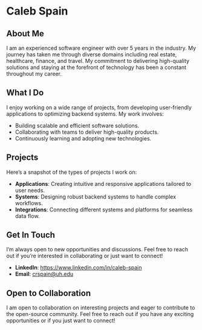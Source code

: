 # Caleb Spain

## About Me
I am an experienced software engineer with over 5 years in the industry. My journey has taken me through diverse domains including real estate, healthcare, finance, and travel. My commitment to delivering high-quality solutions and staying at the forefront of technology has been a constant throughout my career.

## What I Do
I enjoy working on a wide range of projects, from developing user-friendly applications to optimizing backend systems. My work involves:
- Building scalable and efficient software solutions.
- Collaborating with teams to deliver high-quality products.
- Continuously learning and adopting new technologies.

## Projects
Here’s a snapshot of the types of projects I work on:
- **Applications**: Creating intuitive and responsive applications tailored to user needs.
- **Systems**: Designing robust backend systems to handle complex workflows.
- **Integrations**: Connecting different systems and platforms for seamless data flow.

## Get In Touch
I’m always open to new opportunities and discussions. Feel free to reach out if you’re interested in collaborating or just want to connect!
- **LinkedIn**: https://www.linkedin.com/in/caleb-spain
- **Email**: crspain@uh.edu

## Open to Collaboration
I am open to collaboration on interesting projects and eager to contribute to the open-source community. Feel free to reach out if you have any exciting opportunities or if you just want to connect!
